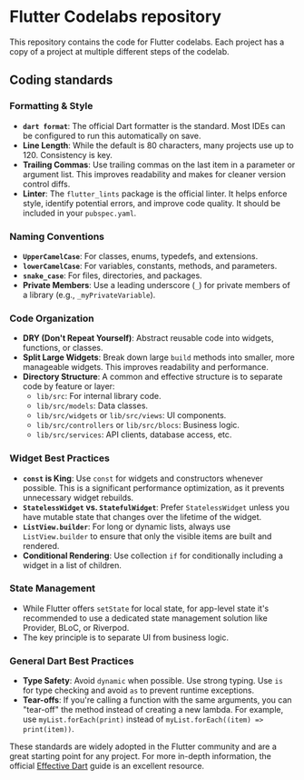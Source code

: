 # Flutter Codelabs repository

This repository contains the code for Flutter codelabs. Each project has a copy
of a project at multiple different steps of the codelab.

## Coding standards

### Formatting & Style

* **`dart format`**: The official Dart formatter is the standard. Most IDEs can be configured to run this automatically on save.
* **Line Length**: While the default is 80 characters, many projects use up to 120. Consistency is key.
* **Trailing Commas**: Use trailing commas on the last item in a parameter or argument list. This improves readability and makes for cleaner version control diffs.
* **Linter**: The `flutter_lints` package is the official linter. It helps enforce style, identify potential errors, and improve code quality. It should be included in your `pubspec.yaml`.

### Naming Conventions

* **`UpperCamelCase`**: For classes, enums, typedefs, and extensions.
* **`lowerCamelCase`**: For variables, constants, methods, and parameters.
* **`snake_case`**: For files, directories, and packages.
* **Private Members**: Use a leading underscore (`_`) for private members of a library (e.g., `_myPrivateVariable`).

### Code Organization

* **DRY (Don't Repeat Yourself)**: Abstract reusable code into widgets, functions, or classes.
* **Split Large Widgets**: Break down large `build` methods into smaller, more manageable widgets. This improves readability and performance.
* **Directory Structure**: A common and effective structure is to separate code by feature or layer:
  * `lib/src`: For internal library code.
  * `lib/src/models`: Data classes.
  * `lib/src/widgets` or `lib/src/views`: UI components.
  * `lib/src/controllers` or `lib/src/blocs`: Business logic.
  * `lib/src/services`: API clients, database access, etc.

### Widget Best Practices

* **`const` is King**: Use `const` for widgets and constructors whenever possible. This is a significant performance optimization, as it prevents unnecessary widget rebuilds.
* **`StatelessWidget` vs. `StatefulWidget`**: Prefer `StatelessWidget` unless you have mutable state that changes over the lifetime of the widget.
* **`ListView.builder`**: For long or dynamic lists, always use `ListView.builder` to ensure that only the visible items are built and rendered.
* **Conditional Rendering**: Use collection `if` for conditionally including a widget in a list of children.

### State Management

* While Flutter offers `setState` for local state, for app-level state it's recommended to use a dedicated state management solution like Provider, BLoC, or Riverpod.
* The key principle is to separate UI from business logic.

### General Dart Best Practices

* **Type Safety**: Avoid `dynamic` when possible. Use strong typing. Use `is` for type checking and avoid `as` to prevent runtime exceptions.
* **Tear-offs**: If you're calling a function with the same arguments, you can "tear-off" the method instead of creating a new lambda. For example, use `myList.forEach(print)` instead of `myList.forEach((item) => print(item))`.

These standards are widely adopted in the Flutter community and are a great starting point for any project. For more in-depth information, the official [Effective Dart](https://dart.dev/effective-dart) guide is an excellent resource.
